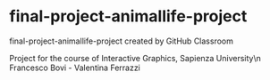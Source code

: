 # final-project-animallife-project
final-project-animallife-project created by GitHub Classroom

Project for the course of Interactive Graphics, Sapienza University\n
Francesco Bovi - Valentina Ferrazzi
